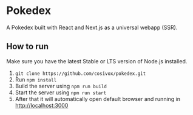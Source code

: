 # Pokedex
A Pokedex built with React and Next.js as a universal webapp (SSR).

How to run
---

Make sure you have the latest Stable or LTS version of Node.js installed.

1. `git clone https://github.com/cosivox/pokedex.git`
2. Run `npm install`
3. Build the server using `npm run build`
4. Start the server using `npm run start`
5. After that it will automatically open default browser and running in [http://localhost:3000](http://localhost:3000)
